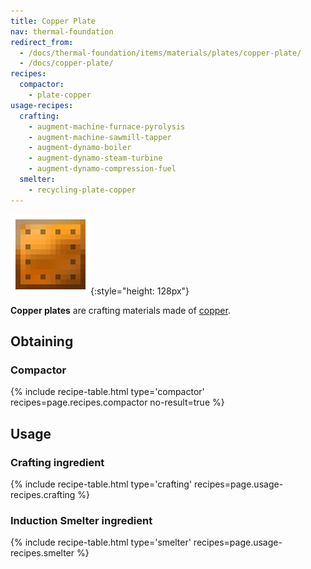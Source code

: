```yaml
---
title: Copper Plate
nav: thermal-foundation
redirect_from:
  - /docs/thermal-foundation/items/materials/plates/copper-plate/
  - /docs/copper-plate/
recipes:
  compactor:
    - plate-copper
usage-recipes:
  crafting:
    - augment-machine-furnace-pyrolysis
    - augment-machine-sawmill-tapper
    - augment-dynamo-boiler
    - augment-dynamo-steam-turbine
    - augment-dynamo-compression-fuel
  smelter:
    - recycling-plate-copper
---
```


![Copper plate](/assets/images/thermal-foundation/plate-copper.png){:style="height: 128px"}


**Copper plates** are crafting materials made of [copper](/docs/thermal-foundation/copper-ingot/).


Obtaining
---------

### Compactor
{% include recipe-table.html type='compactor' recipes=page.recipes.compactor no-result=true %}


Usage
-----

### Crafting ingredient
{% include recipe-table.html type='crafting' recipes=page.usage-recipes.crafting %}

### Induction Smelter ingredient
{% include recipe-table.html type='smelter' recipes=page.usage-recipes.smelter %}
